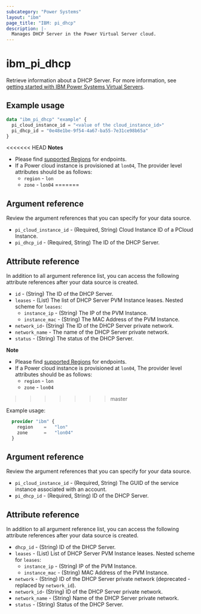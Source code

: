 ```yaml
---
subcategory: "Power Systems"
layout: "ibm"
page_title: "IBM: pi_dhcp"
description: |-
  Manages DHCP Server in the Power Virtual Server cloud.
---
```


# ibm_pi_dhcp
Retrieve information about a DHCP Server. For more information, see [getting started with IBM Power Systems Virtual Servers](https://cloud.ibm.com/docs/power-iaas?topic=power-iaas-getting-started).

## Example usage
```terraform
data "ibm_pi_dhcp" "example" {
  pi_cloud_instance_id = "<value of the cloud_instance_id>"
  pi_dhcp_id = "0e48e1be-9f54-4a67-ba55-7e31ce98b65a"
}
```

<<<<<<< HEAD
**Notes**
- Please find [supported Regions](https://cloud.ibm.com/apidocs/power-cloud#endpoint) for endpoints.
- If a Power cloud instance is provisioned at `lon04`, The provider level attributes should be as follows:
  - `region` - `lon`
  - `zone` - `lon04`
=======
## Argument reference
Review the argument references that you can specify for your data source.

- `pi_cloud_instance_id` - (Required, String) Cloud Instance ID of a PCloud Instance.
- `pi_dhcp_id` - (Required, String) The ID of the DHCP Server.

## Attribute reference
In addition to all argument reference list, you can access the following attribute references after your data source is created.

- `id` - (String) The ID of the DHCP Server.
- `leases` - (List) The list of DHCP Server PVM Instance leases.
  Nested scheme for `leases`:
  - `instance_ip` - (String) The IP of the PVM Instance.
  - `instance_mac` - (String) The MAC Address of the PVM Instance.
- `network_id`- (String) The ID of the DHCP Server private network.
- `network_name` - The name of the DHCP Server private network.
- `status` - (String) The status of the DHCP Server.

**Note**

* Please find [supported Regions](https://cloud.ibm.com/apidocs/power-cloud#endpoint) for endpoints.
* If a Power cloud instance is provisioned at `lon04`, The provider level attributes should be as follows:
  * `region` - `lon`
  * `zone` - `lon04`
>>>>>>> master

Example usage:
  ```terraform
    provider "ibm" {
      region    =   "lon"
      zone      =   "lon04"
    }
  ```

## Argument reference
Review the argument references that you can specify for your data source.

- `pi_cloud_instance_id` - (Required, String) The GUID of the service instance associated with an account.
- `pi_dhcp_id` - (Required, String) ID of the DHCP Server.

## Attribute reference
In addition to all argument reference list, you can access the following attribute references after your data source is created.

- `dhcp_id` - (String) ID of the DHCP Server.
- `leases` - (List) List of DHCP Server PVM Instance leases.
  Nested scheme for `leases`:
  - `instance_ip` - (String) IP of the PVM Instance.
  - `instance_mac` - (String) MAC Address of the PVM Instance.
- `network` - (String) ID of the DHCP Server private network (deprecated - replaced by `network_id`).
- `network_id`- (String) ID of the DHCP Server private network.
- `network_name` - (String) Name of the DHCP Server private network.
- `status` - (String) Status of the DHCP Server.
